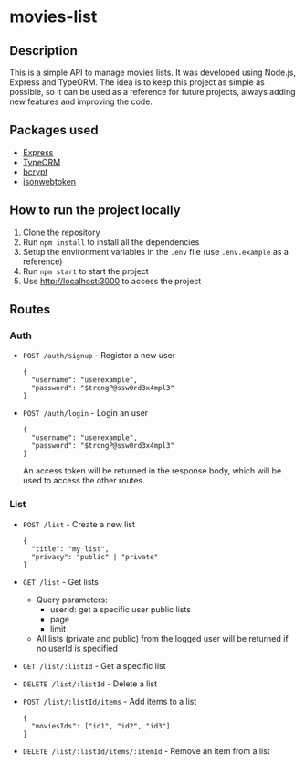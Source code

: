 # movies-list

## Description

This is a simple API to manage movies lists. It was developed using Node.js, Express and TypeORM.
The idea is to keep this project as simple as possible, so it can be used as a reference for future projects, always adding new features and improving the code.

## Packages used

- [Express](https://expressjs.com/)
- [TypeORM](https://typeorm.io/#/)
- [bcrypt](https://www.npmjs.com/package/bcrypt)
- [jsonwebtoken](https://www.npmjs.com/package/jsonwebtoken)


## How to run the project locally

1. Clone the repository
2. Run `npm install` to install all the dependencies
3. Setup the environment variables in the `.env` file (use `.env.example` as a reference)
3. Run `npm start` to start the project
4. Use [http://localhost:3000](http://localhost:3000) to access the project

## Routes

### Auth

- `POST /auth/signup` - Register a new user
  ```
  {
    "username": "userexample",
    "password": "$trongP@ssw0rd3x4mpl3"
  }
  ```
- `POST /auth/login` - Login an user
  ```
  {
    "username": "userexample",
    "password": "$trongP@ssw0rd3x4mpl3"
  }
  ```
  An access token will be returned in the response body, which will be used to access the other routes.

### List

- `POST /list` - Create a new list
  ```
  {
    "title": "my list",
    "privacy": "public" | "private"
  }
  ```
- `GET /list` - Get lists
    - Query parameters:
      - userId: get a specific user public lists
      - page
      - limit
    - All lists (private and public) from the logged user will be returned if no userId is specified

- `GET /list/:listId` - Get a specific list

- `DELETE /list/:listId` - Delete a list

- `POST /list/:listId/items` - Add items to a list
   ```
   {
     "moviesIds": ["id1", "id2", "id3"]
   }
   ```

- `DELETE /list/:listId/items/:itemId` - Remove an item from a list
